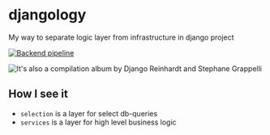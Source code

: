 # djangology

My way to separate logic layer from infrastructure in django project

[![Backend pipeline](https://github.com/Miketsukami/djangology/actions/workflows/backend.yml/badge.svg)](https://github.com/Miketsukami/djangology/actions/workflows/backend.yml)

![It's also a compilation album by Django Reinhardt and Stephane Grappelli](https://imagine-club.com/sites/default/files/styles/product_zoom/public/photos/djangology_reinhardt_django_1_lp_not_now_eu.jpg?itok=lupAw0T5)

## How I see it

* `selection` is a layer for select db-queries
* `services` is a layer for high level business logic
